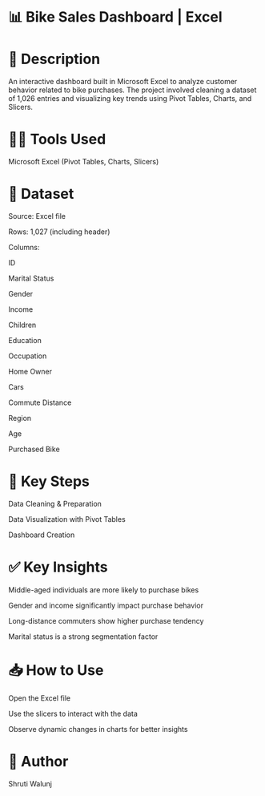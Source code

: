 # 📊 Bike Sales Dashboard | Excel 

# 📝 Description
An interactive dashboard built in Microsoft Excel to analyze customer behavior related to bike purchases. The project involved cleaning a dataset of 1,026 entries and visualizing key trends using Pivot Tables, Charts, and Slicers.

# 👩‍💻 Tools Used
Microsoft Excel (Pivot Tables, Charts, Slicers)

# 📁 Dataset
Source: Excel file

Rows: 1,027 (including header)

Columns:

ID

Marital Status

Gender

Income

Children

Education

Occupation

Home Owner

Cars

Commute Distance

Region

Age

Purchased Bike

# 🔄 Key Steps
Data Cleaning & Preparation

Data Visualization with Pivot Tables

Dashboard Creation

# ✅ Key Insights
Middle-aged individuals are more likely to purchase bikes

Gender and income significantly impact purchase behavior

Long-distance commuters show higher purchase tendency

Marital status is a strong segmentation factor

# 📥 How to Use
Open the Excel file

Use the slicers to interact with the data

Observe dynamic changes in charts for better insights

# 👤 Author
Shruti Walunj
